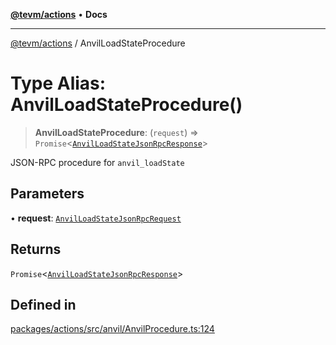 [**@tevm/actions**](../README.md) • **Docs**

***

[@tevm/actions](../globals.md) / AnvilLoadStateProcedure

# Type Alias: AnvilLoadStateProcedure()

> **AnvilLoadStateProcedure**: (`request`) => `Promise`\<[`AnvilLoadStateJsonRpcResponse`](AnvilLoadStateJsonRpcResponse.md)\>

JSON-RPC procedure for `anvil_loadState`

## Parameters

• **request**: [`AnvilLoadStateJsonRpcRequest`](AnvilLoadStateJsonRpcRequest.md)

## Returns

`Promise`\<[`AnvilLoadStateJsonRpcResponse`](AnvilLoadStateJsonRpcResponse.md)\>

## Defined in

[packages/actions/src/anvil/AnvilProcedure.ts:124](https://github.com/evmts/tevm-monorepo/blob/main/packages/actions/src/anvil/AnvilProcedure.ts#L124)
